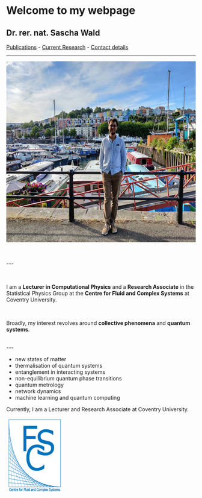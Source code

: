 # Welcome to my webpage

## Dr. rer. nat. Sascha Wald



[Publications](https://saschawald.github.io/publications.html) - 
[Current Research](https://saschawald.github.io/research.html) - 
[Contact details](https://saschawald.github.io/contact.html) 


---

<div>
<div  style="float: left">
<img src="sascha-wide.jpg"
     alt="Sascha"
     style="float: left; margin-right: 10px;" 
     width="640"
     height="480" /> 
</div>
</div>

&nbsp;
&nbsp;
&nbsp;

 <br />
---
 <br />
      

&nbsp;
&nbsp;
&nbsp;
                                           
I am a **Lecturer in Computational Physics** and a
**Research Associate** in the Statistical Physics Group
at the **Centre for Fluid and Complex Systems** at Coventry
University.

&nbsp;
&nbsp;
&nbsp;

Broadly, my interest revolves around **collective phenomena** and **quantum systems**.


 <br />
---





- new states of matter
- thermalisation of quantum systems
- entanglement in interacting systems
- non-equilibrium quantum phase transitions
- quantum metrology
- network dynamics
- machine learning and quantum computing

Currently, I am a Lecturer and Research Associate at Coventry University.


<img src="FCS1.png"
     alt="FCS"
     style="float: left; margin-right: 10px;" 
     width="150"
     height="200" />


